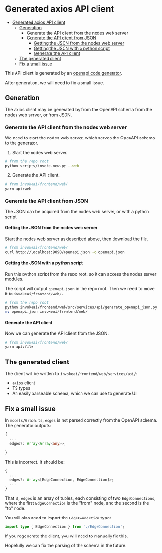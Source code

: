 # Generated axios API client

- [Generated axios API client](#generated-axios-api-client)
  - [Generation](#generation)
    - [Generate the API client from the nodes web server](#generate-the-api-client-from-the-nodes-web-server)
    - [Generate the API client from JSON](#generate-the-api-client-from-json)
      - [Getting the JSON from the nodes web server](#getting-the-json-from-the-nodes-web-server)
      - [Getting the JSON with a python script](#getting-the-json-with-a-python-script)
      - [Generate the API client](#generate-the-api-client)
  - [The generated client](#the-generated-client)
  - [Fix a small issue](#fix-a-small-issue)

This API client is generated by an [openapi code generator](https://github.com/ferdikoomen/openapi-typescript-codegen).

After generation, we will need to fix a small issue.

## Generation

The axios client may be generated by from the OpenAPI schema from the nodes web server, or from JSON.

### Generate the API client from the nodes web server

We need to start the nodes web server, which serves the OpenAPI schema to the generator.

1. Start the nodes web server.

```bash
# from the repo root
python scripts/invoke-new.py --web
```

2. Generate the API client.

```bash
# from invokeai/frontend/web/
yarn api:web
```

### Generate the API client from JSON

The JSON can be acquired from the nodes web server, or with a python script.

#### Getting the JSON from the nodes web server

Start the nodes web server as described above, then download the file.

```bash
# from invokeai/frontend/web/
curl http://localhost:9090/openapi.json -o openapi.json
```

#### Getting the JSON with a python script

Run this python script from the repo root, so it can access the nodes server modules.

The script will output `openapi.json` in the repo root. Then we need to move it to `invokeai/frontend/web/`.

```bash
# from the repo root
python invokeai/frontend/web/src/services/api/generate_openapi_json.py
mv openapi.json invokeai/frontend/web/
```

#### Generate the API client

Now we can generate the API client from the JSON.

```bash
# from invokeai/frontend/web/
yarn api:file
```

## The generated client

The client will be written to `invokeai/frontend/web/services/api/`:

- `axios` client
- TS types
- An easily parseable schema, which we can use to generate UI

## Fix a small issue

In `models/Graph.ts`, `edges` is not parsed correctly from the OpenAPI schema. The generator outputs:

```typescript
{
  ...
  edges?: Array<Array<any>>;
  ...
}
```

This is incorrect. It should be:

```typescript
{
  ...
  edges?: Array<[EdgeConnection, EdgeConnection]>;
  ...
}
```

That is, `edges` is an array of tuples, each consisting of two `EdgeConnections`, where the first `EdgeConnection` is the "from" node, and the second is the "to" node.

You will also need to import the `EdgeConnection` type:

```typescript
import type { EdgeConnection } from './EdgeConnection';
```

If you regenerate the client, you will need to manually fix this.

Hopefully we can fix the parsing of the schema in the future.
